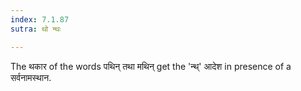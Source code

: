 ```yaml
---
index: 7.1.87
sutra: थो न्थः

---
```

The थकार of the words पथिन् तथा मथिन् get the 'न्थ्' आदेश in presence of a सर्वनामस्थान. 